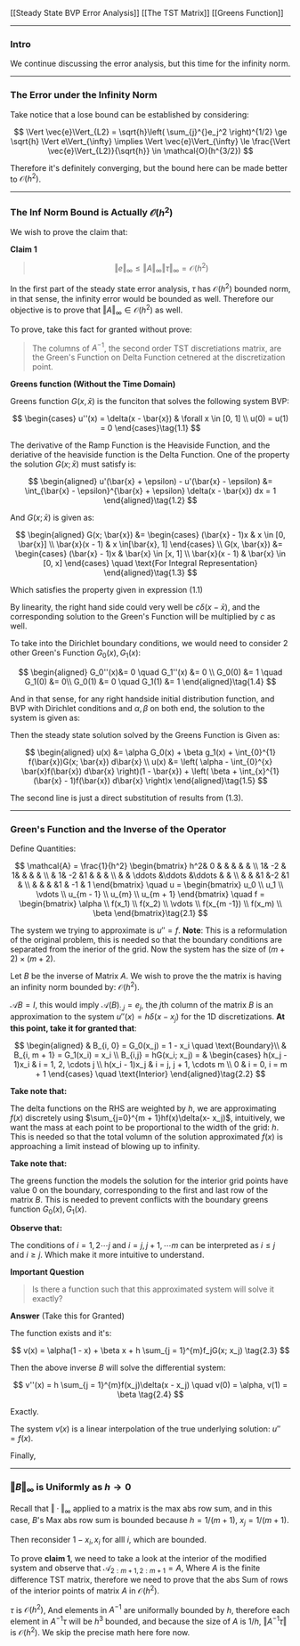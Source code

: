 [[Steady State BVP Error Analysis]]
[[The TST Matrix]]
[[Greens Function]]

---
### **Intro**
We continue discussing the error analysis, but this time for the infinity norm. 


---
### **The Error under the Infinity Norm**

Take notice that a lose bound can be established by considering: 

$$
\Vert \vec{e}\Vert_{L2} = \sqrt{h}\left(
        \sum_{j}^{}e_j^2
    \right)^{1/2} \ge \sqrt{h} \Vert e\Vert_{\infty}
    \implies
    \Vert \vec{e}\Vert_{\infty} \le 
    \frac{\Vert \vec{e}\Vert_{L2}}{\sqrt{h}} \in 
    \mathcal{O}(h^{3/2})
$$

Therefore it's definitely converging, but the bound here can be made better to $\mathcal{O}(h^2)$. 

---
### **The Inf Norm Bound is Actually $\mathcal{O}(h^2)$**

We wish to prove the claim that: 

**Claim 1**

> $$
> \Vert e\Vert_{\infty} \le \Vert A\Vert_{\infty}\Vert \tau\Vert_{\infty} = \mathcal{O}(h^2)
> $$

In the first part of the steady state error analysis, $\tau$ has $\mathcal{O}(h^2)$ bounded norm, in that sense, the infinity error would be bounded as well. Therefore our objective is to prove that $\Vert A\Vert_{\infty} \in \mathcal{O}(h^2)$ as well. 

To prove, take this fact for granted without prove: 

> The columns of $A^{-1}$, the second order TST discretiations matrix, are the Green's Function on Delta Function cetnered at the discretization point. 

**Greens function (Without the Time Domain)**

Greens function $G(x, \bar{x})$ is the funciton that solves the following system BVP: 

$$
\begin{cases}
    u''(x) = \delta(x - \bar{x}) & \forall x \in [0, 1] 
    \\
    u(0) = u(1) = 0
\end{cases}\tag{1.1}
$$

The derivative of the Ramp Function is the Heaviside Function, and the deriative of the heaviside function is the Delta Function. One of the property the solution $G(x; \bar{x})$ must satisfy is: 

$$
\begin{aligned}
    u'(\bar{x} + \epsilon) - u'(\bar{x} - \epsilon) &=  
    \int_{\bar{x} - \epsilon}^{\bar{x} + \epsilon} \delta(x - \bar{x}) dx = 1
\end{aligned}\tag{1.2}
$$

And $G(x; \bar{x})$ is given as: 

$$
\begin{aligned}
    G(x; \bar{x}) &= 
    \begin{cases}
        (\bar{x} - 1)x & x \in [0, \bar{x}]
        \\
        \bar{x}(x - 1) & x \in[\bar{x}, 1]
    \end{cases}
    \\
    G(x, \bar{x}) &= 
    \begin{cases}
        (\bar{x} - 1)x & \bar{x} \in [x, 1]
        \\
        \bar{x}(x - 1) & \bar{x} \in [0, x]
    \end{cases} \quad \text{For Integral Representation}
\end{aligned}\tag{1.3}
$$

Which satisfies the property given in expression (1.1)

By linearity, the right hand side could very well be $c\delta(x - \bar{x})$, and the corresponding solution to the Green's Function will be multiplied by $c$ as well. 

To take into the Dirichlet boundary conditions, we would need to consider 2 other Green's Function $G_0(x), G_1(x)$: 

$$
\begin{aligned}
    G_0''(x)&= 0 \quad G_1''(x) &= 0 \\ 
    G_0(0) &= 1 \quad G_1(0) &= 0\\ 
    G_0(1) &= 0 \quad G_1(1) &= 1
\end{aligned}\tag{1.4}
$$

And in that sense, for any right handside initial distribution function, and BVP with Dirichlet conditions and $\alpha, \beta$ on both end, the solution to the system is given as: 

Then the steady state solution solved by the Greens Function is Given as: 


$$
\begin{aligned}
    u(x) &= \alpha G_0(x) + \beta g_1(x) + \int_{0}^{1} 
        f(\bar{x})G(x; \bar{x})
    d\bar{x}
    \\
    u(x) &= \left(
        \alpha - \int_{0}^{x} 
            \bar{x}f(\bar{x})
        d\bar{x}
    \right)(1 - \bar{x}) + \left(
        \beta + \int_{x}^{1} 
            (\bar{x} - 1)f(\bar{x})
        d\bar{x}
    \right)x
\end{aligned}\tag{1.5}
$$

The second line is just a direct substitution of results from (1.3). 

---
### **Green's Function and the Inverse of the Operator**

Define Quantities: 

$$
\mathcal{A} = \frac{1}{h^2}
\begin{bmatrix}
    h^2& 0 & & & & & \\
    1& -2 & 1& & & & \\
    & 1& -2 &1 & & & \\
    & & \ddots &\ddots  &\ddots  & & \\
    & & &1  &-2  &1 & \\
    & & & &1 & -1 & 1
\end{bmatrix} \quad 
u = \begin{bmatrix}
u_0 \\ u_1 \\  \vdots \\ u_{m - 1} \\ u_{m} \\ u_{m + 1}
\end{bmatrix} \quad f = \begin{bmatrix}
    \alpha  \\ f(x_1) \\ f(x_2) \\ \vdots \\ f(x_{m -1}) \\ f(x_m) \\ \beta
\end{bmatrix}\tag{2.1}
$$

The system we trying to approximate is $u'' = f$. **Note**: This is a reformulation of the original problem, this is needed so that the boundary conditions are separated from the inerior of the grid. Now the system has the size of $(m + 2)\times (m + 2)$. 

Let $B$ be the inverse of Matrix $A$. We wish to prove the the matrix is having an infinity norm bounded by: $\mathcal{O}(h^2)$. 

$\mathcal{A}B = I$, this would imply $\mathcal{A}(B)_{:, j} = e_j$, the $j$th column of the matrix $B$ is an approximation to the system $u''(x) = h\delta(x - x_j)$ for the 1D discretizations. **At this point, take it for granted that**: 

$$
\begin{aligned}
    & B_{i, 0}  = G_0(x_j) = 1 - x_i \quad \text{Boundary}\\
    & B_{i, m + 1} = G_1(x_i) = x_i \\
    B_{i,j} = hG(x_i; x_j) = 
    & \begin{cases} 
        h(x_j - 1)x_i & i = 1, 2, \cdots j
        \\
        h(x_i - 1)x_j & i = j, j + 1, \cdots m
        \\
        0 & i = 0, i = m + 1
    \end{cases} \quad \text{Interior}
\end{aligned}\tag{2.2}
$$

**Take note that:** 

The delta functions on the RHS are weighted by $h$, we are approximating $f(x)$ discretely using $\sum_{j=0}^{m + 1}hf(x)\delta(x- x_j)$, intuitively, we want the mass at each point to be proportional to the width of the grid: $h$. This is needed so that the total volumn of the solution approximated $f(x)$ is approaching a limit instead of blowing up to infinity. 

**Take note that:** 

The greens function the models the solution for the interior grid points have value 0 on the boundary, corresponding to the first and last row of the matrix $B$. This is needed to prevent conflicts with the boundary greens function $G_0(x), G_1(x)$. 

**Observe that:**

The conditions of $i = 1, 2\cdots j$ and $i = j, j + 1, \cdots m$ can be interpreted as $i \le j$ and $i \ge j$. Which make it more intuitive to understand. 


**Important Question**

> Is there a function such that this approximated system will solve it exactly? 

**Answer** (Take this for Granted)

The function exists and it's: 

$$
v(x) = \alpha(1 - x) + \beta x + h \sum_{j = 1}^{m}f_jG(x; x_j) \tag{2.3}
$$

Then the above inverse $B$ will solve the differential system: 

$$
v''(x) = h \sum_{j = 1}^{m}f(x_j)\delta(x - x_j)
\quad 
v(0) = \alpha, v(1) = \beta \tag{2.4}
$$

Exactly. 

The system $v(x)$ is a linear interpolation of the true underlying solution: $u''=f(x)$. 

Finally, 


---
### **$\Vert B\Vert_{\infty}$ is Uniformly as $h\rightarrow 0$**

Recall that $\Vert\cdot \Vert_\infty$ applied to a matrix is the max abs row sum, and in this case, $B$'s Max abs row sum is bounded because $h = 1/(m + 1)$, $x_j = 1/(m + 1)$. 

Then reconsider $1 - x_i, x_i$ for alll $i$, which are bounded. 

To prove **claim 1**, we need to take a look at the interior of the modified system and observe that $\mathcal{A}_{2:m + 1, 2:m + 1} = A$, Where $A$ is the finite difference TST matrix, therefore we need to prove that the abs Sum of rows of the interior points of matrix $A$ in $\mathcal{O}(h^2)$. 

$\tau$ is $\mathcal{O}(h^2)$, And elements in $A^{-1}$ are uniformally bounded by $h$, therefore each element in $A^{-1}\tau$ will be $h^3$ bounded, and because the size of $A$ is $1/h$, $\Vert A^{-1}\tau\Vert$ is $\mathcal{O}(h^2)$. We skip the precise math here fore now. 